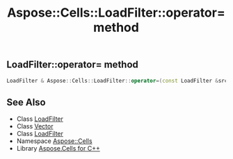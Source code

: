 ﻿---
title: Aspose::Cells::LoadFilter::operator= method
linktitle: operator=
second_title: Aspose.Cells for C++ API Reference
description: 'How to use operator= method of Aspose::Cells::LoadFilter class in C++.'
type: docs
weight: 300
url: /cpp/aspose.cells/loadfilter/operator_asm/
---
## LoadFilter::operator= method




```cpp
LoadFilter & Aspose::Cells::LoadFilter::operator=(const LoadFilter &src)=delete
```

## See Also

* Class [LoadFilter](../)
* Class [Vector](../../vector/)
* Class [LoadFilter](../)
* Namespace [Aspose::Cells](../../)
* Library [Aspose.Cells for C++](../../../)
